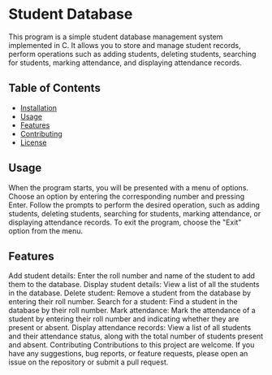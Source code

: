 # Student Database

This program is a simple student database management system implemented in C. It allows you to store and manage student records, perform operations such as adding students, deleting students, searching for students, marking attendance, and displaying attendance records.

## Table of Contents
- [Installation](#installation)
- [Usage](#usage)
- [Features](#features)
- [Contributing](#contributing)
- [License](#license)

## Usage
When the program starts, you will be presented with a menu of options.
Choose an option by entering the corresponding number and pressing Enter.
Follow the prompts to perform the desired operation, such as adding students, deleting students, searching for students, marking attendance, or displaying attendance records.
To exit the program, choose the "Exit" option from the menu.
## Features
Add student details: Enter the roll number and name of the student to add them to the database.
Display student details: View a list of all the students in the database.
Delete student: Remove a student from the database by entering their roll number.
Search for a student: Find a student in the database by their roll number.
Mark attendance: Mark the attendance of a student by entering their roll number and indicating whether they are present or absent.
Display attendance records: View a list of all students and their attendance status, along with the total number of students present and absent.
Contributing
Contributions to this project are welcome. If you have any suggestions, bug reports, or feature requests, please open an issue on the repository or submit a pull request.
